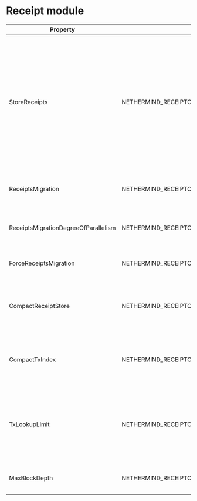 # Receipt module

| Property                             | Env Variable                                                    | Description                                                                                                                                                                             | Default |
| ------------------------------------ | --------------------------------------------------------------- | --------------------------------------------------------------------------------------------------------------------------------------------------------------------------------------- | ------- |
| StoreReceipts                        | NETHERMIND\_RECEIPTCONFIG\_STORERECEIPTS                        | If set to 'false' then transaction receipts will not be stored in the database after a new block is processed. This setting is independent from downloading receipts in fast sync mode. | true    |
| ReceiptsMigration                    | NETHERMIND\_RECEIPTCONFIG\_RECEIPTSMIGRATION                    | If set to 'true' then receipts db will be migrated to new schema.                                                                                                                       | false   |
| ReceiptsMigrationDegreeOfParallelism | NETHERMIND\_RECEIPTCONFIG\_RECEIPTSMIGRATIONDEGREEOFPARALLELISM | If set to 'true' then receipts db will be migrated to new schema.                                                                                                                       | 0       |
| ForceReceiptsMigration               | NETHERMIND\_RECEIPTCONFIG\_FORCERECEIPTSMIGRATION               | Force receipt recovery if its not able to detect it.                                                                                                                                    | false   |
| CompactReceiptStore                  | NETHERMIND\_RECEIPTCONFIG\_COMPACTRECEIPTSTORE                  | If set to 'true' then reduce receipt db size at expense of rpc performance.                                                                                                             | true    |
| CompactTxIndex                       | NETHERMIND\_RECEIPTCONFIG\_COMPACTTXINDEX                       | If set to 'true' then reduce receipt tx index db size at expense of rpc performance.                                                                                                    | true    |
| TxLookupLimit                        | NETHERMIND\_RECEIPTCONFIG\_TXLOOKUPLIMIT                        | Number of recent blocks to maintain transaction index. 0 to never remove tx index. -1 to never index.                                                                                   | 2350000 |
| MaxBlockDepth                        | NETHERMIND\_RECEIPTCONFIG\_MAXBLOCKDEPTH                        | Max num of block per eth\_getLogs request.                                                                                                                                              | 10000   |
